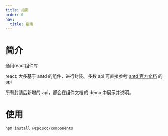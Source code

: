 ```yaml
---
title: 指南
order: 0
nav:
  title: 指南
---
```


# 简介

通用react组件库

react: 大多基于 antd 的组件，进行封装。多数 api 可直接参考 <a href="https://ant.design/index-cn" target="_blank">antd 官方文档</a> 的 api


所有封装后新增的 api，都会在组件文档的 demo 中展示并说明。

# 使用

```bash
npm install @zpcscc/components
```
